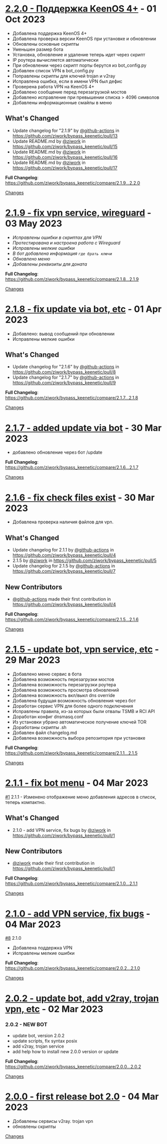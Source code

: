 <a name="2.2.0"></a>
# [2.2.0 - Поддержка KeenOS 4+](https://github.com/ziwork/bypass_keenetic/releases/tag/2.2.0) - 01 Oct 2023

- Добавлена поддержка KeenOS 4+
- Добавлена проверка версии KeenOS при установке и обновлении
- Обновлены основные скрипты
- Уменьшен размер бота
- Установка, обновление и удаление теперь идет через скрипт
- IP роутера вычисляется автоматически
- При обновлении через скрипт порты берутся из bot_config.py
- Добавлен список VPN в bot_config.py
- Поправлены скрипты для ключей trojan и v2ray
- Исправлена ошибка, если в имени VPN был дефис
- Проверена работа VPN на KeenOS 4+
- Добавлено сообщение перед перезагрузкой мостов
- Добавлено исправление при превышении списка > 4096 символов
- Добавлены информационные смайлы в меню

## What's Changed
* Update changelog for "2.1.9" by [@github-actions](https://github.com/github-actions) in https://github.com/ziwork/bypass_keenetic/pull/13
* Update README.md by [@ziwork](https://github.com/ziwork) in https://github.com/ziwork/bypass_keenetic/pull/15
* Update README.md by [@ziwork](https://github.com/ziwork) in https://github.com/ziwork/bypass_keenetic/pull/16
* Update README.md by [@ziwork](https://github.com/ziwork) in https://github.com/ziwork/bypass_keenetic/pull/17


**Full Changelog**: https://github.com/ziwork/bypass_keenetic/compare/2.1.9...2.2.0

[Changes][2.2.0]


<a name="2.1.9"></a>
# [2.1.9 - fix vpn service, wireguard](https://github.com/ziwork/bypass_keenetic/releases/tag/2.1.9) - 03 May 2023

- *Исправлены ошибки в скриптах для VPN*
- *Протестирована и настроена работа с Wireguard*
- *Исправлены мелкие ошибки*
- *В бот добавлена информация `где брать ключи`*
- *Обновлено меню*
- *Добавлены реквизиты для доната*

**Full Changelog**: https://github.com/ziwork/bypass_keenetic/compare/2.1.8...2.1.9

[Changes][2.1.9]


<a name="2.1.8"></a>
# [2.1.8 - fix update via bot, etc](https://github.com/ziwork/bypass_keenetic/releases/tag/2.1.8) - 01 Apr 2023

- Добавлено: вывод сообщений при обновлении
- Исправлены мелкие ошибки

## What's Changed
* Update changelog for "2.1.6" by [@github-actions](https://github.com/github-actions) in https://github.com/ziwork/bypass_keenetic/pull/8
* Update changelog for "2.1.7" by [@github-actions](https://github.com/github-actions) in https://github.com/ziwork/bypass_keenetic/pull/9


**Full Changelog**: https://github.com/ziwork/bypass_keenetic/compare/2.1.7...2.1.8

[Changes][2.1.8]


<a name="2.1.7"></a>
# [2.1.7 - added update via bot](https://github.com/ziwork/bypass_keenetic/releases/tag/2.1.7) - 30 Mar 2023

- добавлено обновление через бот /update

**Full Changelog**: https://github.com/ziwork/bypass_keenetic/compare/2.1.6...2.1.7

[Changes][2.1.7]


<a name="2.1.6"></a>
# [2.1.6 - fix check files exist](https://github.com/ziwork/bypass_keenetic/releases/tag/2.1.6) - 30 Mar 2023

- Добавлена проверка наличия файлов для vpn.

## What's Changed
* Update changelog for 2.1.1 by [@github-actions](https://github.com/github-actions) in https://github.com/ziwork/bypass_keenetic/pull/4
* 2.1.5 by [@ziwork](https://github.com/ziwork) in https://github.com/ziwork/bypass_keenetic/pull/5
* Update changelog for 2.1.5 by [@github-actions](https://github.com/github-actions) in https://github.com/ziwork/bypass_keenetic/pull/7

## New Contributors
* [@github-actions](https://github.com/github-actions) made their first contribution in https://github.com/ziwork/bypass_keenetic/pull/4

**Full Changelog**: https://github.com/ziwork/bypass_keenetic/compare/2.1.5...2.1.6

[Changes][2.1.6]


<a name="2.1.5"></a>
# [2.1.5 - update bot, vpn service, etc](https://github.com/ziwork/bypass_keenetic/releases/tag/2.1.5) - 29 Mar 2023

- Добавлено меню сервис в бота
- Добавлена возможность перезагрузки мостов
- Добавлена возможность перезагрузки роутера
- Добавлена возможность просмотра обновлений
- Добавлена возможность вкл/выкл dns override
- Добавлена будущая возможность обновления через бот
- Доработан сервис VPN для более одного подключения
- Исправлены правила, из-за которых были отвалы TSMB и RCI API
- Доработан конфиг dnsmasq.conf
- Из установки убрано автоматическое получение ключей TOR
- Доработаны скрипты .sh
- Добавлен файл changelog.md
- Добавлена возможность выбора репозитория при установке

**Full Changelog**: https://github.com/ziwork/bypass_keenetic/compare/2.1.1...2.1.5

[Changes][2.1.5]


<a name="2.1.1"></a>
# [2.1.1 - fix bot menu](https://github.com/ziwork/bypass_keenetic/releases/tag/2.1.1) - 04 Mar 2023

[#1](https://github.com/ziwork/bypass_keenetic/issues/1) 2.1.1 - Изменено отображение меню добавления адресов в список, теперь компактно.

## What's Changed
* 2.1.0 - add VPN service, fix bugs by [@ziwork](https://github.com/ziwork) in https://github.com/ziwork/bypass_keenetic/pull/1

## New Contributors
* [@ziwork](https://github.com/ziwork) made their first contribution in https://github.com/ziwork/bypass_keenetic/pull/1

**Full Changelog**: https://github.com/ziwork/bypass_keenetic/compare/2.1.0...2.1.1

[Changes][2.1.1]


<a name="2.1.0"></a>
# [2.1.0 - add VPN service, fix bugs](https://github.com/ziwork/bypass_keenetic/releases/tag/2.1.0) - 04 Mar 2023

[#8](https://github.com/ziwork/bypass_keenetic/issues/8) 2.1.0
- Добавлена поддержка VPN
- Исправлены мелкие ошибки

**Full Changelog**: https://github.com/ziwork/bypass_keenetic/compare/2.0.2...2.1.0

[Changes][2.1.0]


<a name="2.0.2"></a>
# [2.0.2 - update bot, add v2ray, trojan vpn, etc](https://github.com/ziwork/bypass_keenetic/releases/tag/2.0.2) - 02 Mar 2023

### 2.0.2 - NEW BOT 

- update bot, version 2.0.2
- update scripts, fix syntax posix
- add v2ray, trojan service
- add help how to install new 2.0.0 version or update

**Full Changelog**: https://github.com/ziwork/bypass_keenetic/compare/2.0.0...2.0.2

[Changes][2.0.2]


<a name="2.0.0"></a>
# [2.0.0 - first release bot 2.0](https://github.com/ziwork/bypass_keenetic/releases/tag/2.0.0) - 04 Mar 2023

- Добавлены сервисы v2ray. trojan vpn
- обновлены скрипты

[Changes][2.0.0]


[2.2.0]: https://github.com/ziwork/bypass_keenetic/compare/2.1.9...2.2.0
[2.1.9]: https://github.com/ziwork/bypass_keenetic/compare/2.1.8...2.1.9
[2.1.8]: https://github.com/ziwork/bypass_keenetic/compare/2.1.7...2.1.8
[2.1.7]: https://github.com/ziwork/bypass_keenetic/compare/2.1.6...2.1.7
[2.1.6]: https://github.com/ziwork/bypass_keenetic/compare/2.1.5...2.1.6
[2.1.5]: https://github.com/ziwork/bypass_keenetic/compare/2.1.1...2.1.5
[2.1.1]: https://github.com/ziwork/bypass_keenetic/compare/2.1.0...2.1.1
[2.1.0]: https://github.com/ziwork/bypass_keenetic/compare/2.0.2...2.1.0
[2.0.2]: https://github.com/ziwork/bypass_keenetic/compare/2.0.0...2.0.2
[2.0.0]: https://github.com/ziwork/bypass_keenetic/tree/2.0.0

<!-- Generated by https://github.com/rhysd/changelog-from-release v3.7.1 -->
